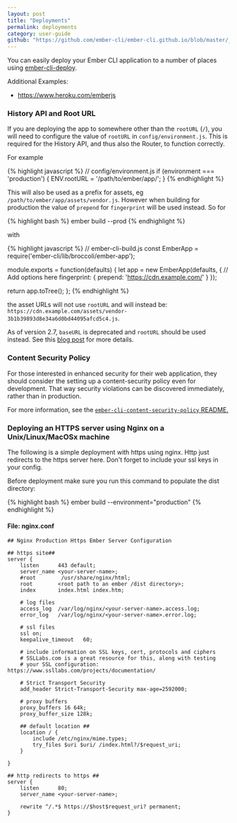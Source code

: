 ```yaml
---
layout: post
title: "Deployments"
permalink: deployments
category: user-guide
github: "https://github.com/ember-cli/ember-cli.github.io/blob/master/_posts/2013-04-04-deployments.md"
---
```


You can easily deploy your Ember CLI application to a number of places using
[ember-cli-deploy](http://ember-cli-deploy.com/).

Additional Examples:

* https://www.heroku.com/emberjs


### History API and Root URL

If you are deploying the app to somewhere other than the `rootURL` (`/`),
you will need to configure the value of `rootURL` in `config/environment.js`.
This is required for the History API, and thus also the Router, to function correctly.

For example

{% highlight javascript %}
// config/environment.js
if (environment === 'production') {
  ENV.rootURL = '/path/to/ember/app/';
}
{% endhighlight %}

This will also be used as a prefix for assets, eg `/path/to/ember/app/assets/vendor.js`. However when
building for production the value of `prepend` for `fingerprint` will be used instead. So for

{% highlight bash %}
ember build --prod
{% endhighlight %}

with

{% highlight javascript %}
// ember-cli-build.js
const EmberApp = require('ember-cli/lib/broccoli/ember-app');

module.exports = function(defaults) {
  let app = new EmberApp(defaults, {
    // Add options here
    fingerprint: {
      prepend: 'https://cdn.example.com/'
    }
  });

  return app.toTree();
};
{% endhighlight %}

the asset URLs will not use `rootURL` and will instead be:
`https://cdn.example.com/assets/vendor-3b1b39893d8e34a6d0bd44095afcd5c4.js`.

As of version 2.7, `baseURL` is deprecated and `rootURL` should be used
instead. See this [blog post](http://emberjs.com/blog/2016/04/28/baseURL.html)
for more details.

### Content Security Policy

For those interested in enhanced security for their web application, they
should consider the setting up a content-security policy even for development.
That way security violations can be discovered immediately, rather than in
production.

For more information, see the [`ember-cli-content-security-policy` README.]( https://github.com/rwjblue/ember-cli-content-security-policy)

### Deploying an HTTPS server using Nginx on a Unix/Linux/MacOSx machine

The following is a simple deployment with https using nginx.  Http just
redirects to the https server here.  Don't forget to include your ssl keys in
your config.

Before deployment make sure you run this command to populate the dist directory:

{% highlight bash %}
ember build --environment="production"
{% endhighlight %}

#### File: nginx.conf

    ## Nginx Production Https Ember Server Configuration

    ## https site##
    server {
        listen      443 default;
        server_name <your-server-name>;
        #root        /usr/share/nginx/html;
        root        <root path to an ember /dist directory>;
        index       index.html index.htm;

        # log files
        access_log  /var/log/nginx/<your-server-name>.access.log;
        error_log   /var/log/nginx/<your-server-name>.error.log;

        # ssl files
        ssl on;
        keepalive_timeout   60;

        # include information on SSL keys, cert, protocols and ciphers
        # SSLLabs.com is a great resource for this, along with testing
        # your SSL configuration: https://www.ssllabs.com/projects/documentation/
        
        # Strict Transport Security
        add_header Strict-Transport-Security max-age=2592000;

        # proxy buffers
        proxy_buffers 16 64k;
        proxy_buffer_size 128k;

        ## default location ##
        location / {
            include /etc/nginx/mime.types;
            try_files $uri $uri/ /index.html?/$request_uri;
        }

    }

    ## http redirects to https ##
    server {
        listen      80;
        server_name <your-server-name>;

        rewrite ^/.*$ https://$host$request_uri? permanent;
    }
